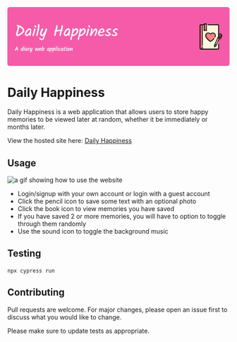 ![Header](./readme-banner.png)

# Daily Happiness

Daily Happiness is a web application that allows users to store happy memories to be viewed later at random, whether it be immediately or months later.

View the hosted site here: [Daily Happiness](https://daily-happiness.netlify.app/)


## Usage

<img alt="a gif showing how to use the website" src="https://firebasestorage.googleapis.com/v0/b/portfolio-1ac15.appspot.com/o/dailyHappiness%2FdailyHappinessGif.gif?alt=media&token=0a9cc347-b3f9-4aa6-aaad-59ce186e0fa3">


* Login/signup with your own account or login with a guest account
* Click the pencil icon to save some text with an optional photo
* Click the book icon to view memories you have saved
* If you have saved 2 or more memories, you will have to option to toggle through them randomly
* Use the sound icon to toggle the background music

## Testing
    npx cypress run


## Contributing

Pull requests are welcome. For major changes, please open an issue first
to discuss what you would like to change.

Please make sure to update tests as appropriate.

